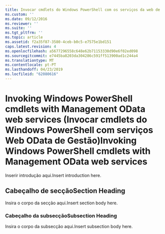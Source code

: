 ```yaml
---
title: Invocar cmdlets do Windows PowerShell com os serviços da web de OData da gestão | Documentos da Microsoft
ms.custom: ''
ms.date: 09/12/2016
ms.reviewer: ''
ms.suite: ''
ms.tgt_pltfrm: ''
ms.topic: article
ms.assetid: f2a35f87-3580-4ceb-b0c5-e7575e1bd151
caps.latest.revision: 4
ms.openlocfilehash: a5677296558c648e62b71153330d90e6f02ed098
ms.sourcegitcommit: e7445ba8203da304286c591ff513900ad1c244a4
ms.translationtype: MT
ms.contentlocale: pt-PT
ms.lasthandoff: 04/23/2019
ms.locfileid: "62080616"
---
```

# <a name="invoking-windows-powershell-cmdlets-with-management-odata-web-services"></a><span data-ttu-id="5282a-102">Invoking Windows PowerShell cmdlets with Management OData web services (Invocar cmdlets do Windows PowerShell com serviços Web OData de Gestão)</span><span class="sxs-lookup"><span data-stu-id="5282a-102">Invoking Windows PowerShell cmdlets with Management OData web services</span></span>

<span data-ttu-id="5282a-103">Inserir introdução aqui.</span><span class="sxs-lookup"><span data-stu-id="5282a-103">Insert introduction here.</span></span>

## <a name="section-heading"></a><span data-ttu-id="5282a-104">Cabeçalho de secção</span><span class="sxs-lookup"><span data-stu-id="5282a-104">Section Heading</span></span>

<span data-ttu-id="5282a-105">Insira o corpo da secção aqui.</span><span class="sxs-lookup"><span data-stu-id="5282a-105">Insert section body here.</span></span>

### <a name="subsection-heading"></a><span data-ttu-id="5282a-106">Cabeçalho da subsecção</span><span class="sxs-lookup"><span data-stu-id="5282a-106">Subsection Heading</span></span>

<span data-ttu-id="5282a-107">Insira o corpo da subsecção aqui.</span><span class="sxs-lookup"><span data-stu-id="5282a-107">Insert subsection body here.</span></span>